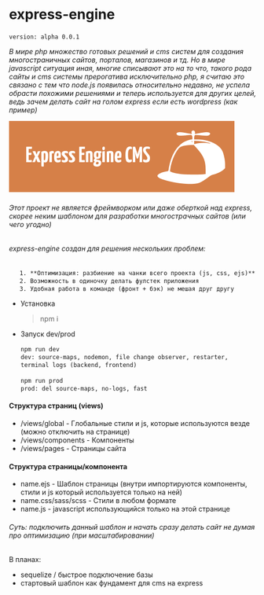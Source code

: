 # express-engine 
`version: alpha 0.0.1`

*В мире php множество готовых решений и cms систем для создания многостраничных сайтов, порталов, магазинов и тд. 
Но в мире javascript ситуация иная, 
многие списывают это на то что, такого рода сайты и cms системы прерогатива исключительно php, я считаю это связано с тем что node.js появилась относительно недавно,
не успела обрасти похожими решениями и теперь используется для других целей, ведь зачем делать сайт на голом express если есть wordpress (как пример)*

![This is an image](https://github.com/DamnFilthy/express-engine/blob/master/github/logo/Group%2044.png)

###### Этот проект не является фреймворком или даже оберткой над express, скорее неким шаблоном для разработки многострачных сайтов (или чего угодно)

###### express-engine создан для решения нескольких проблем:
       1. **Оптимизация: разбиение на чанки всего проекта (js, css, ejs)**
       2. Возможность в одиночку делать фулстек приложения
       3. Удобная работа в команде (фронт + бэк) не мешая друг другу


* Установка

     > npm i
     
 * Запуск dev/prod
 
       npm run dev 
       dev: source-maps, nodemon, file change observer, restarter, terminal logs (backend, frontend)

       npm run prod
       prod: del source-maps, no-logs, fast


#### Структура страниц (views)

* /views/global - Глобальные стили и js, которые используются везде (можно отключить на странице)
* /views/components - Компоненты 
* /views/pages - Страницы сайта

#### Структура страницы/компонента

* name.ejs - Шаблон страницы (внутри импортируются компоненты, стили и js который используется только на ней)
* name.css/sass/scss - Стили в любом формате
* name.js - javascript использующийся только на этой странице

###### Суть: подключить данный шаблон и начать сразу делать сайт не думая про оптимизацию (при масштабировании) 

В планах:
- sequelize / быстрое подключение базы
- стартовый шаблон как фундамент для cms на express
